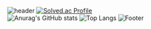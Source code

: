 ![header](https://capsule-render.vercel.app/api?type=Rect&color=auto&height=200&section=header&text=capsule%20render&fontSize=90)
[![Solved.ac Profile](http://mazassumnida.wtf/api/generate_badge?boj=audrydhkdwk)](https://solved.ac/audrydhkdwk)
<br>
![Anurag's GitHub stats](https://github-readme-stats.vercel.app/api?username=Recarrdo&show_icons=true&theme=dark)
![Top Langs](https://github-readme-stats.vercel.app/api/top-langs/?username=Recarrdo&layout=compact)
![Footer](https://capsule-render.vercel.app/api?type=waving&color=auto&height=200&section=footer)
